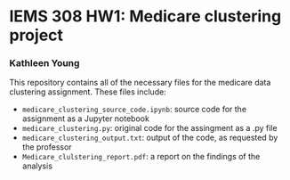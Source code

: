 # IEMS 308 HW1: Medicare clustering project
### Kathleen Young

This repository contains all of the necessary files for the medicare data clustering assignment. These files include:

* `medicare_clustering_source_code.ipynb`: source code for the assignment as a Jupyter notebook
* `medicare_clustering.py`: original code for the assingment as a .py file
* `medicare_clustering_output.txt`: output of the code, as requested by the professor
* `Medicare_clulstering_report.pdf`: a report on the findings of the analysis
